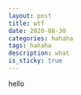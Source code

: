 ```yaml
---
layout: post
title: wtf
date: 2020-08-30
categories: hahaha
tags: hahaha
description: what
is_sticky: true
---
```


hello
